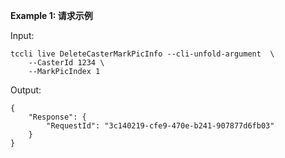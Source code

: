 **Example 1: 请求示例**



Input: 

```
tccli live DeleteCasterMarkPicInfo --cli-unfold-argument  \
    --CasterId 1234 \
    --MarkPicIndex 1
```

Output: 
```
{
    "Response": {
        "RequestId": "3c140219-cfe9-470e-b241-907877d6fb03"
    }
}
```

